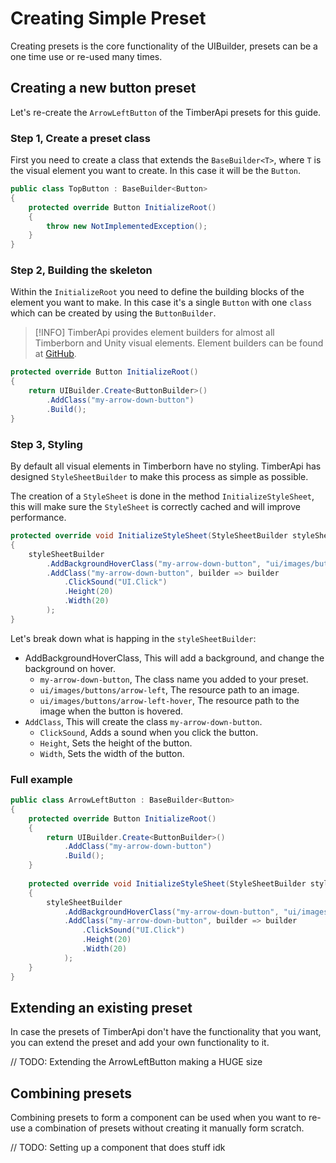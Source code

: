 # Creating Simple Preset
Creating presets is the core functionality of the UIBuilder, presets can be a one time use or re-used many times.

## Creating a new button preset
Let's re-create the `ArrowLeftButton` of the TimberApi presets for this guide.

### Step 1, Create a preset class
First you need to create a class that extends the `BaseBuilder<T>`, where `T` is the visual element you want to create. In this case it will be the `Button`.

```C#
public class TopButton : BaseBuilder<Button>
{
    protected override Button InitializeRoot()
    {
        throw new NotImplementedException();
    }
}
```

### Step 2, Building the skeleton
Within the `InitializeRoot` you need to define the building blocks of the element you want to make. 
In this case it's a single `Button` with one `class` which can be created by using the `ButtonBuilder`. 

> [!INFO]
> TimberApi provides element builders for almost all Timberborn and Unity visual elements. Element builders can be found at [GitHub](https://github.com/Timberborn-Modding-Central/TimberAPI/tree/main/TimberApi.UIBuilderSystem/ElementBuilders).

```C#
protected override Button InitializeRoot()
{
    return UIBuilder.Create<ButtonBuilder>()
        .AddClass("my-arrow-down-button")
        .Build();
}
```

### Step 3, Styling
By default all visual elements in Timberborn have no styling. TimberApi has designed `StyleSheetBuilder` to make this process as simple as possible.  

The creation of a `StyleSheet` is done in the method `InitializeStyleSheet`, this will make sure the `StyleSheet` is correctly cached and will improve performance.
```C#
protected override void InitializeStyleSheet(StyleSheetBuilder styleSheetBuilder)
{
    styleSheetBuilder
        .AddBackgroundHoverClass("my-arrow-down-button", "ui/images/buttons/arrow-left", "ui/images/buttons/arrow-left-hover")
        .AddClass("my-arrow-down-button", builder => builder
            .ClickSound("UI.Click")
            .Height(20)
            .Width(20)
        );
}
```

Let's break down what is happing in the `styleSheetBuilder`:
- AddBackgroundHoverClass, This will add a background, and change the background on hover.
  - `my-arrow-down-button`, The class name you added to your preset.
  - `ui/images/buttons/arrow-left`, The resource path to an image.
  - `ui/images/buttons/arrow-left-hover`, The resource path to the image when the button is hovered.
- `AddClass`, This will create the class `my-arrow-down-button`.
  - `ClickSound`, Adds a sound when you click the button.
  - `Height`, Sets the height of the button.
  - `Width`, Sets the width of the button.


### Full example

```C#
public class ArrowLeftButton : BaseBuilder<Button>
{
    protected override Button InitializeRoot()
    {
        return UIBuilder.Create<ButtonBuilder>()
            .AddClass("my-arrow-down-button")
            .Build();
    }
    
    protected override void InitializeStyleSheet(StyleSheetBuilder styleSheetBuilder)
    {
        styleSheetBuilder
            .AddBackgroundHoverClass("my-arrow-down-button", "ui/images/buttons/arrow-left", "ui/images/buttons/arrow-left-hover")
            .AddClass("my-arrow-down-button", builder => builder
                .ClickSound("UI.Click")
                .Height(20)
                .Width(20)
            );
    }
}
```

## Extending an existing preset
In case the presets of TimberApi don't have the functionality that you want, you can extend the preset and add your own functionality to it.

// TODO: Extending the ArrowLeftButton making a HUGE size

## Combining presets
Combining presets to form a component can be used when you want to re-use a combination of presets without creating it manually form scratch.

// TODO: Setting up a component that does stuff idk

